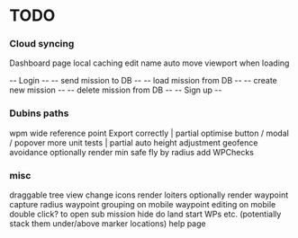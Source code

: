 # TODO

### Cloud syncing

Dashboard page
local caching
edit name
auto move viewport when loading

-- Login --
-- send mission to DB --
-- load mission from DB --
-- create new mission --
-- delete mission from DB --
-- Sign up --

### Dubins paths

wpm wide reference point
Export correctly                    | partial
optimise button / modal / popover
more unit tests                     | partial
auto height adjustment
geofence avoidance
optionally render min safe fly by radius
add WPChecks

### misc

draggable tree view
change icons
render loiters
optionally render waypoint capture radius
waypoint grouping on mobile
waypoint editing on mobile
double click? to open sub mission
hide do land start WPs etc. (potentially stack them under/above marker locations)
help page
